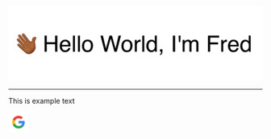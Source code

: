 <img src="images/hand-waving-greeting-banner.gif" alt="Greetings!">

---

This is example text

[<img alt="alt_text" width="40px" src="images/image.PNG" />](https://www.google.com/)
